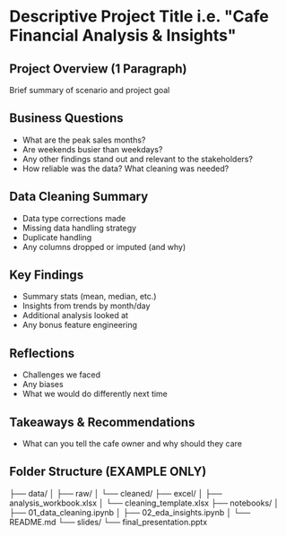 # Descriptive Project Title i.e. "Cafe Financial Analysis & Insights" 

## Project Overview (1 Paragraph)
Brief summary of scenario and project goal 

## Business Questions 
- What are the peak sales months?
- Are weekends busier than weekdays?
- Any other findings stand out and relevant to the stakeholders?
- How reliable was the data?  What cleaning was needed?

## Data Cleaning Summary 
- Data type corrections made
- Missing data handling strategy
- Duplicate handling
- Any columns dropped or imputed (and why)

## Key Findings
- Summary stats (mean, median, etc.)
- Insights from trends by month/day
- Additional analysis looked at
- Any bonus feature engineering

## Reflections
- Challenges we faced
- Any biases
- What we would do differently next time

## Takeaways & Recommendations 
- What can you tell the cafe owner and why should they care 

## Folder Structure (EXAMPLE ONLY)
├── data/
│   ├── raw/
│   └── cleaned/
├── excel/
│   ├── analysis_workbook.xlsx
│   └── cleaning_template.xlsx
├── notebooks/
│   ├── 01_data_cleaning.ipynb
│   ├── 02_eda_insights.ipynb
│   └── README.md
└── slides/
└── final_presentation.pptx
